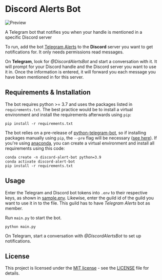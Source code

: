 # Discord Alerts Bot

![Preview](https://github.com/jediswaplabs/discord-alert-bot/blob/main/example.png)


A Telegram bot that notifies you when your handle is mentioned in a specific Discord server

To run, add the bot [Telegram Alerts](https://discord.com/oauth2/authorize?client_id=1031609181700104283&scope=bot&permissions=1024) to the **Discord** server you want to get notifications for. It only needs permissions read messages.

On **Telegram**, look for _@DiscordAlertsBot_ and start a conversation with it.
It will prompt for your Discord handle and the Discord server you want to use it in.
Once the information is entered, it will forward you each message you have been mentioned
in for this server.

## Requirements & Installation

The bot requires python >= 3.7 and uses the packages listed in `requirements.txt`.
The best practice would be to install a virtual environment and install the
requirements afterwards using `pip`:

```
pip install -r requirements.txt
```
The bot relies on a pre-release of [python-telegram-bot](https://docs.python-telegram-bot.org/en/v20.0a6/),
so if installing packages manually using `pip`, the `--pre` flag will be necessary ([see here](https://docs.python-telegram-bot.org/en/v20.0a6/)). If you're using [anaconda](https://www.anaconda.com), you can create a virtual environment and install all requirements using this code:

```
conda create -n discord-alert-bot python=3.9
conda activate discord-alert-bot
pip install -r requirements.txt
```

## Usage

Enter the Telegram and Discord bot tokens into `.env` to their respective keys, as shown in [sample.env](https://github.com/jediswaplabs/discord-alert-bot/blob/main/sample.env). Likewise, enter the guild id of the guild you want to use it in to the file. This guild has to have _Telegram Alerts_ bot as member.

Run `main.py` to start the bot.
```
python main.py
```

On Telegram, start a conversation with _@DiscordAlertsBot_ to set up notifications.

## License

This project is licensed under the [MIT license](https://github.com/jediswaplabs/discord-alert-bot/blob/main/LICENSE) - see the [LICENSE](https://github.com/jediswaplabs/discord-alert-bot/blob/main/LICENSE) file for details.
